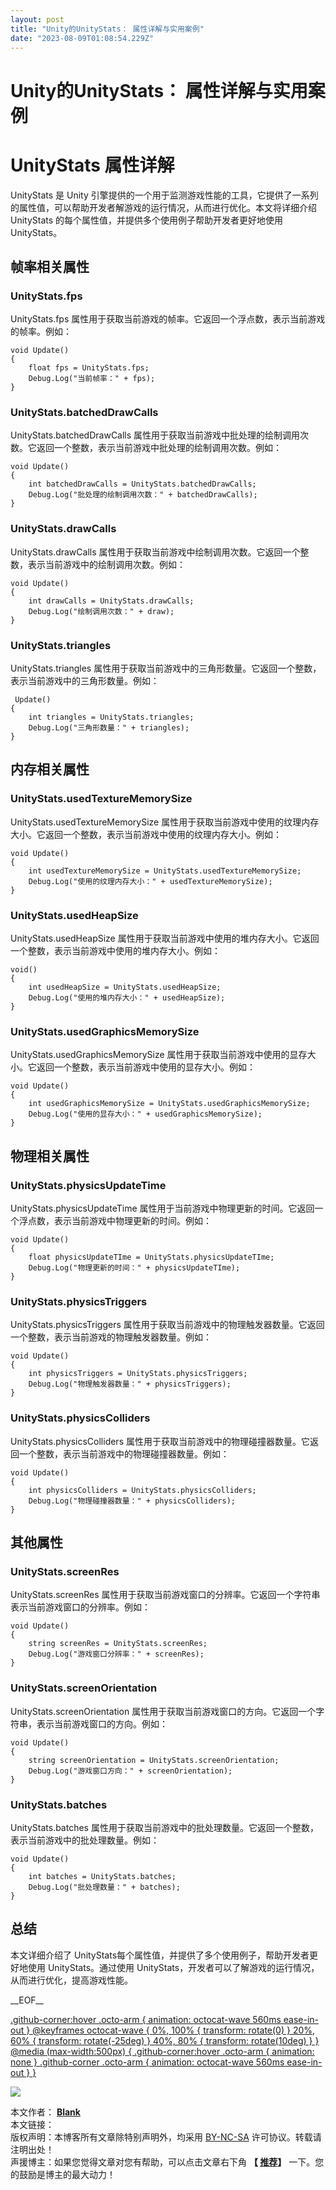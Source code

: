 ```yaml
---
layout: post
title: "Unity的UnityStats： 属性详解与实用案例"
date: "2023-08-09T01:08:54.229Z"
---
```

Unity的UnityStats： 属性详解与实用案例
===========================

UnityStats 属性详解
===============

UnityStats 是 Unity 引擎提供的一个用于监测游戏性能的工具，它提供了一系列的属性值，可以帮助开发者解游戏的运行情况，从而进行优化。本文将详细介绍 UnityStats 的每个属性值，并提供多个使用例子帮助开发者更好地使用 UnityStats。

帧率相关属性
------

### UnityStats.fps

UnityStats.fps 属性用于获取当前游戏的帧率。它返回一个浮点数，表示当前游戏的帧率。例如：

    void Update()
    {
        float fps = UnityStats.fps;
        Debug.Log("当前帧率：" + fps);
    }
    

### UnityStats.batchedDrawCalls

UnityStats.batchedDrawCalls 属性用于获取当前游戏中批处理的绘制调用次数。它返回一个整数，表示当前游戏中批处理的绘制调用次数。例如：

    void Update()
    {
        int batchedDrawCalls = UnityStats.batchedDrawCalls;
        Debug.Log("批处理的绘制调用次数：" + batchedDrawCalls);
    }
    

### UnityStats.drawCalls

UnityStats.drawCalls 属性用于获取当前游戏中绘制调用次数。它返回一个整数，表示当前游戏中的绘制调用次数。例如：

    void Update()
    {
        int drawCalls = UnityStats.drawCalls;
        Debug.Log("绘制调用次数：" + draw);
    }
    

### UnityStats.triangles

UnityStats.triangles 属性用于获取当前游戏中的三角形数量。它返回一个整数，表示当前游戏中的三角形数量。例如：

     Update()
    {
        int triangles = UnityStats.triangles;
        Debug.Log("三角形数量：" + triangles);
    }
    

内存相关属性
------

### UnityStats.usedTextureMemorySize

UnityStats.usedTextureMemorySize 属性用于获取当前游戏中使用的纹理内存大小。它返回一个整数，表示当前游戏中使用的纹理内存大小。例如：

    void Update()
    {
        int usedTextureMemorySize = UnityStats.usedTextureMemorySize;
        Debug.Log("使用的纹理内存大小：" + usedTextureMemorySize);
    }
    

### UnityStats.usedHeapSize

UnityStats.usedHeapSize 属性用于获取当前游戏中使用的堆内存大小。它返回一个整数，表示当前游戏中使用的堆内存大小。例如：

    void()
    {
        int usedHeapSize = UnityStats.usedHeapSize;
        Debug.Log("使用的堆内存大小：" + usedHeapSize);
    }
    

### UnityStats.usedGraphicsMemorySize

UnityStats.usedGraphicsMemorySize 属性用于获取当前游戏中使用的显存大小。它返回一个整数，表示当前游戏中使用的显存大小。例如：

    void Update()
    {
        int usedGraphicsMemorySize = UnityStats.usedGraphicsMemorySize;
        Debug.Log("使用的显存大小：" + usedGraphicsMemorySize);
    }
    

物理相关属性
------

### UnityStats.physicsUpdateTime

UnityStats.physicsUpdateTime 属性用于当前游戏中物理更新的时间。它返回一个浮点数，表示当前游戏中物理更新的时间。例如：

    void Update()
    {
        float physicsUpdateTIme = UnityStats.physicsUpdateTIme;
        Debug.Log("物理更新的时间：" + physicsUpdateTIme);
    }
    

### UnityStats.physicsTriggers

UnityStats.physicsTriggers 属性用于获取当前游戏中的物理触发器数量。它返回一个整数，表示当前游戏的物理触发器数量。例如：

    void Update()
    {
        int physicsTriggers = UnityStats.physicsTriggers;
        Debug.Log("物理触发器数量：" + physicsTriggers);
    }
    

### UnityStats.physicsColliders

UnityStats.physicsColliders 属性用于获取当前游戏中的物理碰撞器数量。它返回一个整数，表示当前游戏中的物理碰撞器数量。例如：

    void Update()
    {
        int physicsColliders = UnityStats.physicsColliders;
        Debug.Log("物理碰撞器数量：" + physicsColliders);
    }
    

其他属性
----

### UnityStats.screenRes

UnityStats.screenRes 属性用于获取当前游戏窗口的分辨率。它返回一个字符串表示当前游戏窗口的分辨率。例如：

    void Update()
    {
        string screenRes = UnityStats.screenRes;
        Debug.Log("游戏窗口分辨率：" + screenRes);
    }
    

### UnityStats.screenOrientation

UnityStats.screenOrientation 属性用于获取当前游戏窗口的方向。它返回一个字符串，表示当前游戏窗口的方向。例如：

    void Update()
    {
        string screenOrientation = UnityStats.screenOrientation;
        Debug.Log("游戏窗口方向：" + screenOrientation);
    }
    

### UnityStats.batches

UnityStats.batches 属性用于获取当前游戏中的批处理数量。它返回一个整数，表示当前游戏中的批处理数量。例如：

    void Update()
    {
        int batches = UnityStats.batches;
        Debug.Log("批处理数量：" + batches);
    }
    

总结
--

本文详细介绍了 UnityStats每个属性值，并提供了多个使用例子，帮助开发者更好地使用 UnityStats。通过使用 UnityStats，开发者可以了解游戏的运行情况，从而进行优化，提高游戏性能。

\_\_EOF\_\_

[.github-corner:hover .octo-arm { animation: octocat-wave 560ms ease-in-out } @keyframes octocat-wave { 0%, 100% { transform: rotate(0) } 20%, 60% { transform: rotate(-25deg) } 40%, 80% { transform: rotate(10deg) } } @media (max-width:500px) { .github-corner:hover .octo-arm { animation: none } .github-corner .octo-arm { animation: octocat-wave 560ms ease-in-out } }](https://github.com/alianblank/)

![](https://pic.cnblogs.com/avatar/406187/20200828011120.png)

本文作者： **[Blank](#)**  
本文链接：[](#)  
版权声明：本博客所有文章除特别声明外，均采用 [BY-NC-SA](https://creativecommons.org/licenses/by-nc-nd/4.0/ "BY-NC-SA") 许可协议。转载请注明出处！  
声援博主：如果您觉得文章对您有帮助，可以点击文章右下角 **【 [推荐](javascript:void(0);)】** 一下。您的鼓励是博主的最大动力！